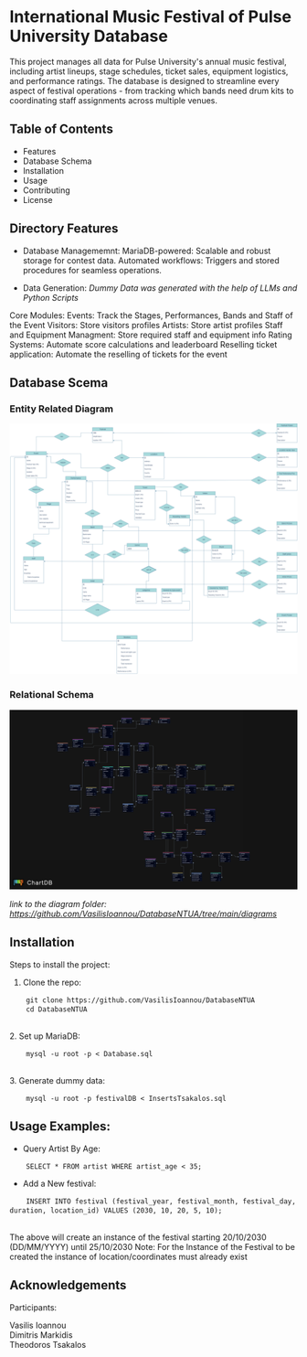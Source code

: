 # **International Music Festival of Pulse University Database**

This project manages all data for Pulse University's annual music festival, including artist lineups, stage schedules, ticket sales, equipment logistics, and performance ratings. The database is designed to streamline every aspect of festival operations - from tracking which bands need drum kits to coordinating staff assignments across multiple venues.

## **Table of Contents**
- Features
- Database Schema
- Installation
- Usage
- Contributing
- License

## **Directory Features**
 - Database Managememnt:
        MariaDB-powered: Scalable and robust storage for contest data.
        Automated workflows: Triggers and stored procedures for seamless operations.

 - Data Generation: 
        *Dummy Data was generated with the help of LLMs and Python Scripts*
 
  Core Modules:
        Events: Track the Stages, Performances, Bands and Staff of the Event
        Visitors: Store visitors profiles
        Artists: Store artist profiles
        Staff and Equipment Managment: Store required staff and equipment info 
        Rating Systems: Automate score calculations and leaderboard
        Reselling ticket application: Automate the reselling of tickets for the event

## **Database Scema**
### Entity Related Diagram

![ERD](./diagrams/ER_Diagram.png)

### Relational Schema

![RelD](./diagrams/relational_diagram.png)

*link to the diagram folder: https://github.com/VasilisIoannou/DatabaseNTUA/tree/main/diagrams*

## **Installation**  
Steps to install the project:  

1. Clone the repo: 

```
    git clone https://github.com/VasilisIoannou/DatabaseNTUA
    cd DatabaseNTUA
```
<br>
2. Set up MariaDB:
<br>

```
    mysql -u root -p < Database.sql
```
<br>
3. Generate dummy data:
<br>

```
    mysql -u root -p festivalDB < InsertsTsakalos.sql
```

## Usage Examples:

- Query Artist By Age:
```  
    SELECT * FROM artist WHERE artist_age < 35;
```
- Add a New festival:

```
    INSERT INTO festival (festival_year, festival_month, festival_day, duration, location_id) VALUES (2030, 10, 20, 5, 10);
```
<br>
<div>
    The above will create an instance of the festival starting 20/10/2030 (DD/MM/YYYY) until 25/10/2030
    Note: For the Instance of the Festival to be created the instance of location/coordinates must already exist
</div>

## **Acknowledgements** 
Participants: 
<div> Vasilis Ioannou </div> 
<div> Dimitris Markidis </div>
<div> Theodoros Tsakalos </div>

